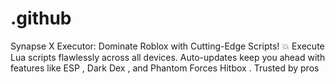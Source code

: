 # .github
Synapse X Executor: Dominate Roblox with Cutting-Edge Scripts! 💥 Execute Lua scripts flawlessly across all devices. Auto-updates keep you ahead with features like ESP , Dark Dex , and Phantom Forces Hitbox  . Trusted by pros
